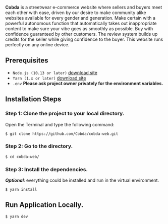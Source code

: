 **Cobda** is a streetwear e-commerce website where sellers and buyers meet each other with ease, driven by our desire to make community alike websites available for every gender and generation. Make certain with a powerful autonomous function that automatically takes out inappropriate content to make sure your vibe goes as smoothly as possible. Buy with confidence guaranteed by other customers. The review system builds up credits for the seller while giving confidence to the buyer. This website runs perfectly on any online device.

## Prerequisites

- `Node.js (10.13 or later)` [download site](https://nodejs.org/en/download/package-manager/)
- `Yarn (1.x or later)` [download site](https://yarnpkg.com/getting-started/install)
- `.env` **Please ask project owner privately for the environment variables.**

## Installation Steps

### Step 1: Clone the project to your local directory.

Open the Terminal and type the following command:

    $ git clone https://github.com/Cobda/cobda-web.git

### Step 2: Go to the directory.

    $ cd cobda-web/

### Step 3: Install the dependencies.

**_Optional_**: everything could be installed and run in the virtual environment.

    $ yarn install

## Run Application Locally.

    $ yarn dev
